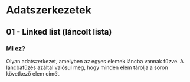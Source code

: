 # Adatszerkezetek

## 01 - Linked list (láncolt lista)
### Mi ez?
Olyan adatszerkezet, amelyben az egyes elemek láncba vannak fűzve. A láncbafűzés azáltal
valósul meg, hogy minden elem tárolja a soron következő elem címét.